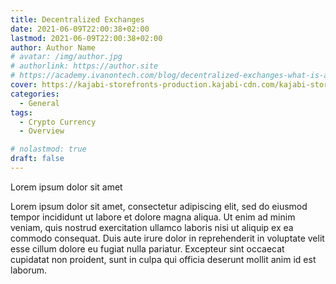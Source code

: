 ```yaml
---
title: Decentralized Exchanges
date: 2021-06-09T22:00:38+02:00
lastmod: 2021-06-09T22:00:38+02:00
author: Author Name
# avatar: /img/author.jpg
# authorlink: https://author.site
# https://academy.ivanontech.com/blog/decentralized-exchanges-what-is-a-dex
cover: https://kajabi-storefronts-production.kajabi-cdn.com/kajabi-storefronts-production/blogs/19054/images/aUqR02WsSpecQCpQQow8_5c99e6f475cd1.jpg
categories:
  - General
tags:
  - Crypto Currency
  - Overview

# nolastmod: true
draft: false
---
```


Lorem ipsum dolor sit amet


<!--more-->

Lorem ipsum dolor sit amet, consectetur adipiscing elit, sed do eiusmod tempor incididunt ut labore et dolore magna aliqua. Ut enim ad minim veniam, quis nostrud exercitation ullamco laboris nisi ut aliquip ex ea commodo consequat. Duis aute irure dolor in reprehenderit in voluptate velit esse cillum dolore eu fugiat nulla pariatur. Excepteur sint occaecat cupidatat non proident, sunt in culpa qui officia deserunt mollit anim id est laborum.

